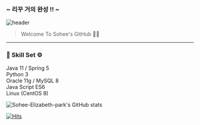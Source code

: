 ### ~ 리꾸 거의 완성 !! ~

![header](https://capsule-render.vercel.app/api?type=venom&color=timeGradient&height=200&section=header&text=Sohee%20Park%20💻&fontSize=55&animation=fadeIn)
>Welcome To Sohee's GitHub 🙌🏻
---
### 🔧  ️Skill Set   ⚙️
Java 11 / Spring 5 <br>
Python 3 <br>
Oracle 11g / MySQL 8 <br>
Java Script ES6 <br>
Linux (CentOS 8)

![Sohee-Elizabeth-park's GitHub stats](https://github-readme-stats.vercel.app/api?username=Sohee-Elizabeth-park&include_all_commits=true&show_icons=true&theme=radical)

[![Hits](https://hits.seeyoufarm.com/api/count/incr/badge.svg?url=https%3A%2F%2Fgithub.com%2FSohee-Elizabeth-park&count_bg=%23F941F2&title_bg=%23604F64&icon=&icon_color=%23E7E7E7&title=hits&edge_flat=false)](https://hits.seeyoufarm.com)

<!--
**Sohee-Elizabeth-park/Sohee-Elizabeth-park** is a ✨ _special_ ✨ repository because its `README.md` (this file) appears on your GitHub profile.

Here are some ideas to get you started:

- 🔭 I’m currently working on ...
- 🌱 I’m currently learning ...
- 👯 I’m looking to collaborate on ...
- 🤔 I’m looking for help with ...
- 💬 Ask me about ...
- 📫 How to reach me: ...
- 😄 Pronouns: ...
- ⚡ Fun fact: ...
-->
